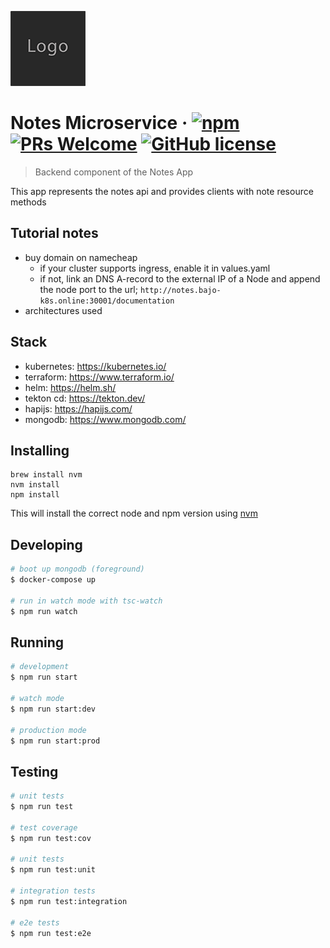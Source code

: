 ![Logo of the project](./repo/logo.sample.png)

# Notes Microservice &middot; [![npm](https://img.shields.io/npm/v/npm.svg)](https://www.npmjs.com/package/npm) [![PRs Welcome](https://img.shields.io/badge/PRs-welcome-brightgreen.svg)](http://makeapullrequest.com) [![GitHub license](https://img.shields.io/badge/license-MIT-blue.svg)](https://github.com/your/your-project/blob/master/LICENSE)
> Backend component of the Notes App

This app represents the notes api and provides clients with note resource methods

## Tutorial notes
- buy domain on namecheap
  - if your cluster supports ingress, enable it in values.yaml
  - if not, link an DNS A-record to the external IP of a Node and append the node port to the url; `http://notes.bajo-k8s.online:30001/documentation`
- architectures used

## Stack
- kubernetes: https://kubernetes.io/
- terraform: https://www.terraform.io/
- helm: https://helm.sh/
- tekton cd: https://tekton.dev/
- hapijs: https://hapijs.com/
- mongodb: https://www.mongodb.com/

## Installing

```shell
brew install nvm
nvm install
npm install
```

This will install the correct node and npm version using [nvm](https://github.com/nvm-sh/nvm)

## Developing
```bash
# boot up mongodb (foreground)
$ docker-compose up

# run in watch mode with tsc-watch
$ npm run watch
```

## Running
```bash
# development
$ npm run start

# watch mode
$ npm run start:dev

# production mode
$ npm run start:prod
```

## Testing

```bash
# unit tests
$ npm run test

# test coverage
$ npm run test:cov

# unit tests
$ npm run test:unit

# integration tests
$ npm run test:integration

# e2e tests
$ npm run test:e2e
```
